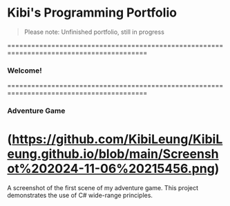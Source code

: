 # Kibi's Programming Portfolio

> Please note: Unfinished portfolio, still in progress

=========================================================================================
### Welcome!
=========================================================================================

### Adventure Game
(https://github.com/KibiLeung/KibiLeung.github.io/blob/main/Screenshot%202024-11-06%20215456.png)
==========================================
A screenshot of the first scene of my adventure game. This project demonstrates the use of C# wide-range principles.
